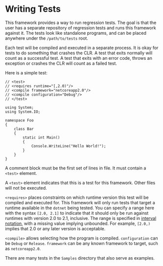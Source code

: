 # Writing Tests

This framework provides a way to run regression tests. The goal is
that the user has a separate repository of regression tests and runs
this framework against it. The tests look like standalone programs,
and can be placed anywhere under the `/path/to/tests` root.

Each test will be compiled and executed in a separate process. It is
okay for tests to do something that crashes the CLR. A test that exits
normally will count as a successful test. A test that exits with an
error code, throws an exception or crashes the CLR will count as a
failed test.

Here is a simple test:

    // <test>
    // <requires runtime="[,2.0)"/>
    // <compile framework="netcoreapp2.0"/>
    // <compile configuration="Debug"/>
    // </test>

    using System;
    using System.IO;

    namespace Foo
    {
        class Bar
        {
            static int Main()
            {
                Console.WriteLine("Hello World!");
            }
        }
    }

A comment block must be the first set of lines in file. It must
contain a `<test>` element.

A `<test>` element indicates that this is a test for this framework.
Other files will not be executed.

`<requires>` places constraints on which runtime version this test
will be compiled and executed for. This framework will only run tests
that target a runtime available in the `dotnet` being tested. You can
specify a range here with the syntax `[2.0, 2.1]` to indicate that it
should only be run against runtimes with version 2.0 to 2.1,
inclusive. The range is specified in [interval
notation](https://en.wikipedia.org/wiki/Interval_(mathematics)#Notations_for_intervals),
with a missing value implying unbounded. For example, `[2.0,)` implies
that 2.0 or any later version is acceptable.

`<compile>` allows selecting how the program is compiled.
`configuration` can be `Debug` or `Release`. `framework` can be any
known framework to target, such as `netcoreapp2.0`.

There are many tests in the `Samples` directory that also serve as
examples.
